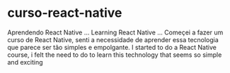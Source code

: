 # curso-react-native

<pt-BR>
Aprendendo React Native ...
<pt-BR/>

<en-US>
Learning React Native ...
<en-US/>

<pt-BR>
  Começei a fazer um curso de React Native, senti a necessidade de aprender essa tecnologia que parece ser tão simples e empolgante.
<pt-BR/>

<en-US>
  I started to do a React Native course, i felt the need to do to learn this technology that seems so simple and exciting
<en-US/>
